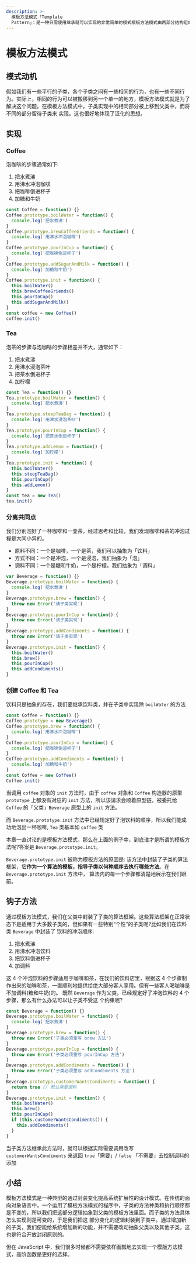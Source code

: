 ```yaml
---
description: >-
  模板方法模式「Template
  Pattern」：是一种只需使用继承就可以实现的非常简单的模式模板方法模式由两部分结构组成，第一部分是抽象父类，第二部分是具体的实现子类。通常在抽象父类中封装了子类的算法框架，包括一些公共方法以及封装子类中所有方法的执行顺序。子类通过继承这个抽象类，也继承了整个算法结构，并且可以选择重写父类的方法。
---
```


# 模板方法模式

## 模式动机

假如我们有一些平行的子类，各个子类之间有一些相同的行为，也有一些不同行为。实际上，相同的行为可以被搬移到另一个单一的地方，模板方法模式就是为了解决这个问题。在模板方法模式中，子类实现中的相同部分被上移到父类中，而将不同的部分留待子类来 实现。这也很好地体现了泛化的思想。

## 实现

### Coffee

泡咖啡的步骤通常如下:

1. 把水煮沸
2. 用沸水冲泡咖啡
3. 把咖啡倒进杯子
4. 加糖和牛奶

```javascript
const Coffee = function() {}
Coffee.prototype.boilWater = function() {
  console.log('把水煮沸')
}
Coffee.prototype.brewCoffeeGriends = function() {
  console.log('用沸水冲泡咖啡')
}
Coffee.prototype.pourInCup = function() {
  console.log('把咖啡倒进杯子')
}
Coffee.prototype.addSugarAndMilk = function() {
  console.log('加糖和牛奶')
}
Coffee.prototype.init = function() {
  this.boilWater()
  this.brewCoffeeGriends()
  this.pourInCup()
  this.addSugarAndMilk()
}
const coffee = new Coffee()
coffee.init()
```

### Tea

泡茶的步骤与泡咖啡的步骤相差并不大，通常如下：

1. 把水煮沸
2. 用沸水浸泡茶叶
3. 把茶水倒进杯子
4. 加柠檬

```javascript
const Tea = function() {}
Tea.prototype.boilWater = function() {
  console.log('把水煮沸')
}
Tea.prototype.steepTeaBag = function() {
  console.log('用沸水浸泡茶叶')
}
Tea.prototype.pourInCup = function() {
  console.log('把茶水倒进杯子')
}
Tea.prototype.addLemon = function() {
  console.log('加柠檬')
}
Tea.prototype.init = function() {
  this.boilWater()
  this.steepTeaBag()
  this.pourInCup()
  this.addLemon()
}
const tea = new Tea()
tea.init()
```

### 分离共同点

我们分别泡好了一杯咖啡和一壶茶，经过思考和比较，我们发现咖啡和茶的冲泡过程是大同小异的。

* 原料不同：一个是咖啡，一个是茶，我们可以抽象为「饮料」
* 方式不同：一个是冲泡，一个是浸泡，我们抽象为「泡」
* 调料不同：一个是糖和牛奶，一个是柠檬，我们抽象为「调料」

```javascript
var Beverage = function() {}
Beverage.prototype.boilWater = function() {
  console.log('把水煮沸')
}
Beverage.prototype.brew = function() {
  throw new Error('请子类实现')
}
Beverage.prototype.pourInCup = function() {
  throw new Error('请子类实现')
}
Beverage.prototype.addCondiments = function() {
  throw new Error('请子类实现')
}
Beverage.prototype.init = function() {
  this.boilWater()
  this.brew()
  this.pourInCup()
  this.addCondiments()
}
```

### 创建 Coffee 和 Tea

饮料只是抽象的存在，我们要继承饮料类，并在子类中实现除 `boilWater` 的方法

```javascript
const Coffee = function() {}
Coffee.prototype = new Beverage()
Coffee.prototype.brew = function() {
  console.log('用沸水冲泡咖啡')
}
Coffee.prototype.pourInCup = function() {
  console.log('把咖啡倒进杯子')
}
Coffee.prototype.addCondiments = function() {
  console.log('加糖和牛奶')
}
const Coffee = new Coffee()
Coffee.init()
```

当调用 `coffee` 对象的 `init` 方法时，由于 `coffee` 对象和 `Coffee` 构造器的原型 `prototype` 上都没有对应的 `init` 方法，所以该请求会顺着原型链，被委托给 `Coffee` 的「父类」`Beverage` 原型上的 `init` 方法。

而 `Beverage.prototype.init` 方法中已经规定好了泡饮料的顺序，所以我们能成功地泡出一杯咖啡, `Tea` 类基本如 `coffee` 类

本章一直讨论的是模板方法模式，那么在上面的例子中，到底谁才是所谓的模板方法呢?答案是 `Beverage.prototype.init`。

`Beverage.prototype.init` 被称为模板方法的原因是: 该方法中封装了子类的算法框架，**它作为一个算法的模板，指导子类以何种顺序去执行哪些方法**。在 `Beverage.prototype.init` 方法中， 算法内的每一个步骤都清楚地展示在我们眼前。

## 钩子方法

通过模板方法模式，我们在父类中封装了子类的算法框架。这些算法框架在正常状态下是适用于大多数子类的，但如果有一些特别“个性”的子类呢?比如我们在饮料类 `Beverage` 中封装了 饮料的冲泡顺序:

1. 把水煮沸
2.  用沸水冲泡饮料 
3. 把饮料倒进杯子 
4.  加调料

这 4 个冲泡饮料的步骤适用于咖啡和茶，在我们的饮料店里，根据这 4 个步骤制作出来的咖啡和茶，一直顺利地提供给绝大部分客人享用。但有一些客人喝咖啡是不加调料\(糖和牛奶\)的。 既然 `Beverage` 作为父类，已经规定好了冲泡饮料的 4 个步骤，那么有什么办法可以让子类不受这 个约束呢?

```javascript
const Beverage = function() {}
Beverage.prototype.boilWater = function() {
  console.log('把水煮沸')
}
Beverage.prototype.brew = function() {
  throw new Error('子类必须重写 brew 方法')
}
Beverage.prototype.pourInCup = function() {
  throw new Error('子类必须重写 pourInCup 方法')
}
Beverage.prototype.addCondiments = function() {
  throw new Error('子类必须重写 addCondiments 方法')
}
Beverage.prototype.customerWantsCondiments = function() {
  return true // 默认需要调料
}
Beverage.prototype.init = function() {
  this.boilWater()
  this.brew()
  this.pourInCup()
  if (this.customerWantsCondiments()) {
    this.addCondiments()
  }
}
```

当子类方法继承此方法时，就可以根据实际需要调用改写 `customerWantsCondiments` 来返回 `true`「需要」/ `false` 「不需要」去控制调料的添加

## 小结

模板方法模式是一种典型的通过封装变化提高系统扩展性的设计模式。在传统的面向对象语言中，一个运用了模板方法模式的程序中，子类的方法种类和执行顺序都是不变的，所以我们把这部分逻辑抽象到父类的模板方法里面。而子类的方法具体怎么实现则是可变的，于是我们把这 部分变化的逻辑封装到子类中。通过增加新的子类，我们便能给系统增加新的功能，并不需要改动抽象父类以及其他子类，这也是符合开放封闭原则的。

但在 JavaScript 中，我们很多时候都不需要依样画瓢地去实现一个模版方法模式，高阶函数是更好的选择。

